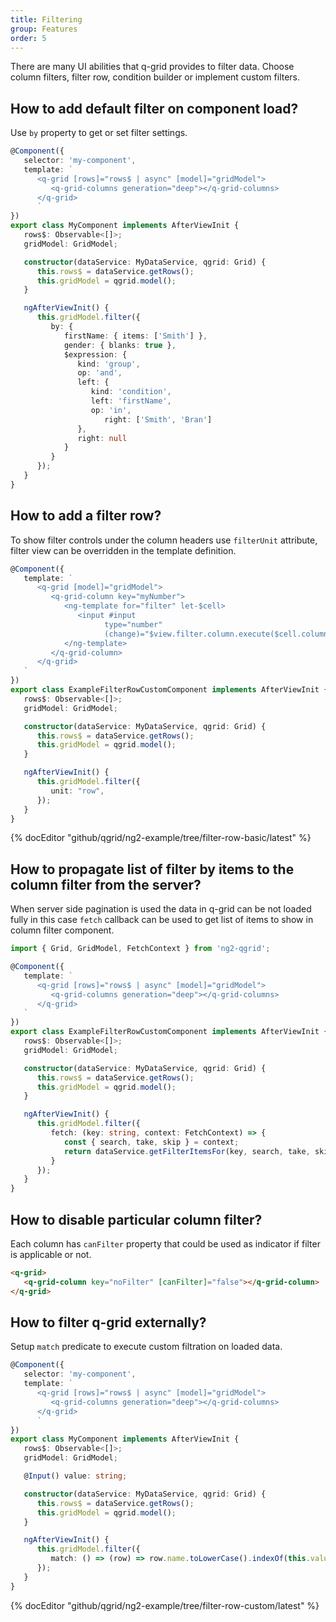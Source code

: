 ```yaml
---
title: Filtering
group: Features
order: 5
---
```


There are many UI abilities that q-grid provides to filter data. Choose column filters, filter row, condition builder or implement custom filters.

## How to add default filter on component load?

Use `by` property to get or set filter settings.

```typescript
@Component({
   selector: 'my-component',
   template: `
      <q-grid [rows]="rows$ | async" [model]="gridModel">
         <q-grid-columns generation="deep"></q-grid-columns>
      </q-grid>
      `
})
export class MyComponent implements AfterViewInit {
   rows$: Observable<[]>;
   gridModel: GridModel;

   constructor(dataService: MyDataService, qgrid: Grid) {
      this.rows$ = dataService.getRows();
      this.gridModel = qgrid.model();
   }

   ngAfterViewInit() {
      this.gridModel.filter({
         by: {
            firstName: { items: ['Smith'] },
            gender: { blanks: true },
            $expression: {
               kind: 'group',
               op: 'and',
               left: {
                  kind: 'condition',
                  left: 'firstName',
                  op: 'in',
                     right: ['Smith', 'Bran']
               },
               right: null
            }
         }
      });
   }
}
```

## How to add a filter row?

To show filter controls under the column headers use `filterUnit` attribute, filter view can be overridden in the template definition.

```typescript
@Component({
   template: `
      <q-grid [model]="gridModel">
         <q-grid-column key="myNumber">
            <ng-template for="filter" let-$cell>
               <input #input
                     type="number"
                     (change)="$view.filter.column.execute($cell.column.model, input.value)" />
            </ng-template>
         </q-grid-column>
      </q-grid>
   `
})
export class ExampleFilterRowCustomComponent implements AfterViewInit {
   rows$: Observable<[]>;
   gridModel: GridModel;

   constructor(dataService: MyDataService, qgrid: Grid) {
      this.rows$ = dataService.getRows();
      this.gridModel = qgrid.model();
   }

   ngAfterViewInit() {
      this.gridModel.filter({
         unit: "row",
      });
   }
}
```

{% docEditor "github/qgrid/ng2-example/tree/filter-row-basic/latest" %}

## How to propagate list of filter by items to the column filter from the server?

When server side pagination is used the data in q-grid can be not loaded fully in this case `fetch` callback can be used to get list of items to show in column filter component.

```typescript
import { Grid, GridModel, FetchContext } from 'ng2-qgrid';

@Component({
   template: `
      <q-grid [rows]="rows$ | async" [model]="gridModel">
         <q-grid-columns generation="deep"></q-grid-columns>
      </q-grid>
   `
})
export class ExampleFilterRowCustomComponent implements AfterViewInit {
   rows$: Observable<[]>;
   gridModel: GridModel;

   constructor(dataService: MyDataService, qgrid: Grid) {
      this.rows$ = dataService.getRows();
      this.gridModel = qgrid.model();
   }

   ngAfterViewInit() {
      this.gridModel.filter({
         fetch: (key: string, context: FetchContext) => {
            const { search, take, skip } = context;
            return dataService.getFilterItemsFor(key, search, take, skip);
         }
      });
   }
}
```

## How to disable particular column filter?

Each column has `canFilter` property that could be used as indicator if filter is applicable or not.

```html
<q-grid>
   <q-grid-column key="noFilter" [canFilter]="false"></q-grid-column>
</q-grid>
```

## How to filter q-grid externally?

Setup `match` predicate to execute custom filtration on loaded data.

```typescript
@Component({
   selector: 'my-component',
   template: `
      <q-grid [rows]="rows$ | async" [model]="gridModel">
         <q-grid-columns generation="deep"></q-grid-columns>
      </q-grid>
      `
})
export class MyComponent implements AfterViewInit {
   rows$: Observable<[]>;
   gridModel: GridModel;

   @Input() value: string;

   constructor(dataService: MyDataService, qgrid: Grid) {
      this.rows$ = dataService.getRows();
      this.gridModel = qgrid.model();
   }

   ngAfterViewInit() {
      this.gridModel.filter({
         match: () => (row) => row.name.toLowerCase().indexOf(this.value) >= 0,
      });
   }
}
```

{% docEditor "github/qgrid/ng2-example/tree/filter-row-custom/latest" %}
